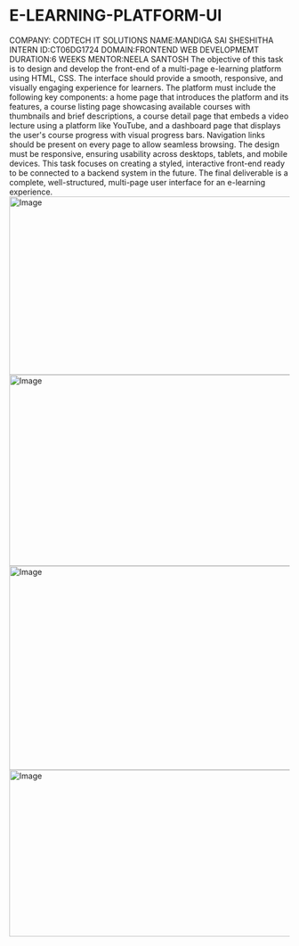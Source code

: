 # E-LEARNING-PLATFORM-UI
COMPANY: CODTECH IT SOLUTIONS
NAME:MANDIGA SAI SHESHITHA
INTERN ID:CT06DG1724
DOMAIN:FRONTEND WEB DEVELOPMEMT
DURATION:6 WEEKS
MENTOR:NEELA SANTOSH
The objective of this task is to design and develop the front-end of a multi-page e-learning platform using HTML, CSS. The interface should provide a smooth, responsive, and visually engaging experience for learners. The platform must include the following key components: a home page that introduces the platform and its features, a course listing page showcasing available courses with thumbnails and brief descriptions, a course detail page that embeds a video lecture using a platform like YouTube, and a dashboard page that displays the user's course progress with visual progress bars. Navigation links should be present on every page to allow seamless browsing. The design must be responsive, ensuring usability across desktops, tablets, and mobile devices. This task focuses on creating a styled, interactive front-end ready to be connected to a backend system in the future. The final deliverable is a complete, well-structured, multi-page user interface for an e-learning experience.
<img width="952" height="320" alt="Image" src="https://github.com/user-attachments/assets/0b169d3d-d8fc-4af3-9f0b-642c9cbb62cf" />
<img width="951" height="343" alt="Image" src="https://github.com/user-attachments/assets/6fb4f02d-80ae-4982-80ce-d199a8c6b14f" />
<img width="810" height="366" alt="Image" src="https://github.com/user-attachments/assets/302c46f0-e612-4c0e-96be-fd13cc9b7141" />
<img width="938" height="299" alt="Image" src="https://github.com/user-attachments/assets/450fadcb-e3c1-4ef8-95da-46747fa0f82b" />
